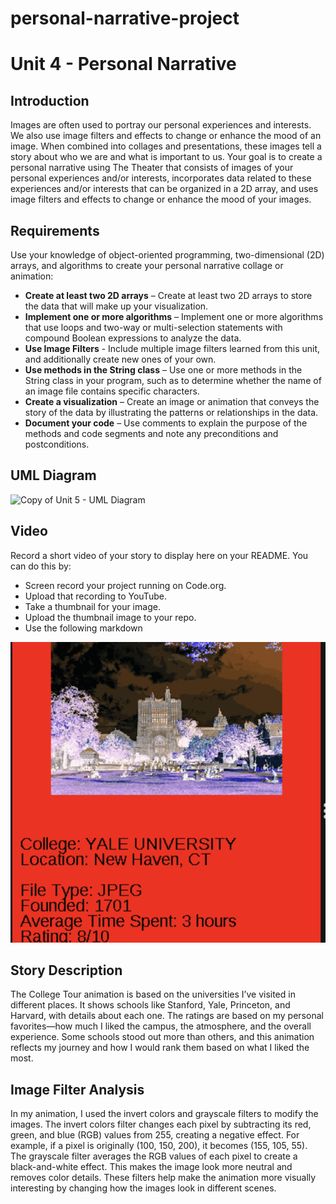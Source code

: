 # personal-narrative-project
# Unit 4 - Personal Narrative

## Introduction

Images are often used to portray our personal experiences and interests. We also use image filters and effects to change or enhance the mood of an image. When combined into collages and presentations, these images tell a story about who we are and what is important to us. Your goal is to create a personal narrative using The Theater that consists of images of your personal experiences and/or interests, incorporates data related to these experiences and/or interests that can be organized in a 2D array, and uses image filters and effects to change or enhance the mood of your images.

## Requirements

Use your knowledge of object-oriented programming, two-dimensional (2D) arrays, and algorithms to create your personal narrative collage or animation:

- **Create at least two 2D arrays** – Create at least two 2D arrays to store the data that will make up your visualization.
- **Implement one or more algorithms** – Implement one or more algorithms that use loops and two-way or multi-selection statements with compound Boolean expressions to analyze the data.
- **Use Image Filters** - Include multiple image filters learned from this unit, and additionally create new ones of your own.
- **Use methods in the String class** – Use one or more methods in the String class in your program, such as to determine whether the name of an image file contains specific characters.
- **Create a visualization** – Create an image or animation that conveys the story of the data by illustrating the patterns or relationships in the data.
- **Document your code** – Use comments to explain the purpose of the methods and code segments and note any preconditions and postconditions.

## UML Diagram


![Copy of Unit 5 - UML Diagram](https://github.com/user-attachments/assets/0480efbc-d456-4c08-b7cd-eefb678a6aac)



## Video

Record a short video of your story to display here on your README. You can do this by:

- Screen record your project running on Code.org.
- Upload that recording to YouTube.
- Take a thumbnail for your image.
- Upload the thumbnail image to your repo.
- Use the following markdown

[![Thumbnail for my projet](thumbnail.png)](https://youtu.be/7OFuNm-826o)

## Story Description

The College Tour animation is based on the universities I’ve visited in different places. It shows schools like Stanford, Yale, Princeton, and Harvard, with details about each one. The ratings are based on my personal favorites—how much I liked the campus, the atmosphere, and the overall experience. Some schools stood out more than others, and this animation reflects my journey and how I would rank them based on what I liked the most.
## Image Filter Analysis

In my animation, I used the invert colors and grayscale filters to modify the images. The invert colors filter changes each pixel by subtracting its red, green, and blue (RGB) values from 255, creating a negative effect. For example, if a pixel is originally (100, 150, 200), it becomes (155, 105, 55). The grayscale filter averages the RGB values of each pixel to create a black-and-white effect. This makes the image look more neutral and removes color details. These filters help make the animation more visually interesting by changing how the images look in different scenes.
